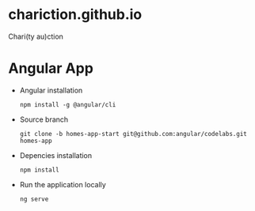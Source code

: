# chariction.github.io
Chari(ty au)ction

# Angular App
- Angular installation

  `npm install -g @angular/cli`

- Source branch

  `git clone -b homes-app-start git@github.com:angular/codelabs.git homes-app`

- Depencies installation

  `npm install` 

- Run the application locally 

  `ng serve`